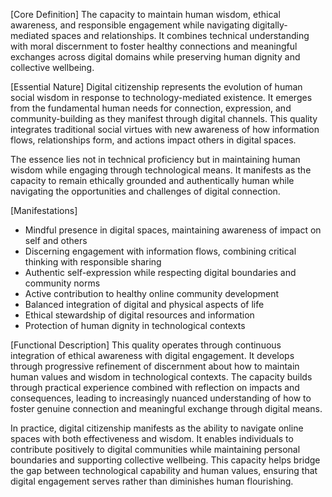 [Core Definition]
The capacity to maintain human wisdom, ethical awareness, and responsible engagement while navigating digitally-mediated spaces and relationships. It combines technical understanding with moral discernment to foster healthy connections and meaningful exchanges across digital domains while preserving human dignity and collective wellbeing.

[Essential Nature]
Digital citizenship represents the evolution of human social wisdom in response to technology-mediated existence. It emerges from the fundamental human needs for connection, expression, and community-building as they manifest through digital channels. This quality integrates traditional social virtues with new awareness of how information flows, relationships form, and actions impact others in digital spaces.

The essence lies not in technical proficiency but in maintaining human wisdom while engaging through technological means. It manifests as the capacity to remain ethically grounded and authentically human while navigating the opportunities and challenges of digital connection.

[Manifestations]
- Mindful presence in digital spaces, maintaining awareness of impact on self and others
- Discerning engagement with information flows, combining critical thinking with responsible sharing
- Authentic self-expression while respecting digital boundaries and community norms
- Active contribution to healthy online community development
- Balanced integration of digital and physical aspects of life
- Ethical stewardship of digital resources and information
- Protection of human dignity in technological contexts

[Functional Description]
This quality operates through continuous integration of ethical awareness with digital engagement. It develops through progressive refinement of discernment about how to maintain human values and wisdom in technological contexts. The capacity builds through practical experience combined with reflection on impacts and consequences, leading to increasingly nuanced understanding of how to foster genuine connection and meaningful exchange through digital means.

In practice, digital citizenship manifests as the ability to navigate online spaces with both effectiveness and wisdom. It enables individuals to contribute positively to digital communities while maintaining personal boundaries and supporting collective wellbeing. This capacity helps bridge the gap between technological capability and human values, ensuring that digital engagement serves rather than diminishes human flourishing.